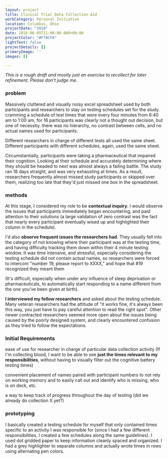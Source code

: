 ```yaml
---
layout: project
title: Clinical Trial Data Collection Aid
workCategory: Personal Initiative
location: Columbus, Ohio
projectDate: "2018"
date: 2018-06-05T11:00:00.000+00:00
projectColor: "#F78CF8"
lightText: false
projectDetails: []
primaryImage: ''
images: []

---
```

_This is a rough draft and mostly just an exercise to recollect for later refinement. Please don't judge me._

### problem

Massively cluttered and visually noisy excel spreadsheet used by both participants and researchers to stay on testing schedules set for the study. cramming a schedule of test times that were every four minutes from 6:40 am to 1:00 am, for 16 participants was clearly not a thought out decision, but one of necessity. there was no hierarchy, no contrast between cells, and no actual names used for participants.

Different researchers in charge of different tests all used the same sheet. Different participants with different schedules, again, used the same sheet.

Circumstantially, participants were taking a pharmaceutical that impaired their cognition. Looking at their schedule and accurately determining where they should be headed to next was almost always a failing battle. The study ran 18 days straight, and was very exhausting at times. As a result, researchers frequently almost missed study participants or skipped over them, realizing too late that they'd just missed one box in the spreadsheet.

### methods

At this stage, I considered my role to be **contextual inquiry**. I would observe the issues that participants immediately began encountering, and paid attention to their solutions (a large validation of zero contrast was the fact that nearly every participant eventually wised up and highlighted their column in the schedule).

I'd also **observe frequent issues the researchers had**. They usually fell into the category of not knowing where their participant was at the testing time, and having difficulty tracking them down within their 4 minute testing window. It was time intensive, and stressful, especially considering the testing schedule did not contain actual names, so researchers were forced to intercom "number 19, please report to XXXX," and hope that #19 recognized they meant them

(It's difficult, especially when under any influence of sleep deprivation or pharmaceuticals, to automatically start responding to a name different from the one you've been given at birth).

**I interviewed my fellow researchers** and asked about the testing schedule. Many veteran researchers had the attitude of "it works fine, it's always been this way, you just have to pay careful attention to read the right spot". Other newer contracted researchers seemed more open about the issues being caused by the poorly designed system, and clearly encountered confusion as they tried to follow the expectations.

### Initial Requirements

ease of use for researcher in charge of particular data collection activity (If I'm collecting blood, I want to be able to see **just the times relevant to my responsibilities**, without having to visually filter out the cognitive battery testing times)

convenient placement of names paired with participant numbers to not rely on working memory and to easily call out and identify who is missing, who is on deck, etc.

a way to keep track of progress throughout the day of testing (did we already do collection X yet?)

### prototyping

I basically created a testing schedule for myself that only contained times specific to an activity I was responsible for (since I had a few different responsibilities, I created a few schedules along the same guidelines). I used dot gridded paper to keep information cleanly spaced and organized. I had a grey highlighter to separate columns and actually wrote times in rows using alternating pen colors.